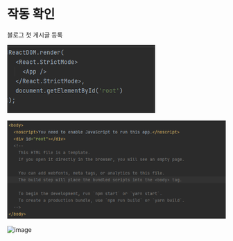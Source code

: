 # 작동 확인
블로그 첫 게시글 등록

![img.png](img.png)

![img_1.png](img_1.png)

![image](https://user-images.githubusercontent.com/79133602/144576392-97e82477-a7ed-43e5-bc7c-2f7cac91a430.png)
